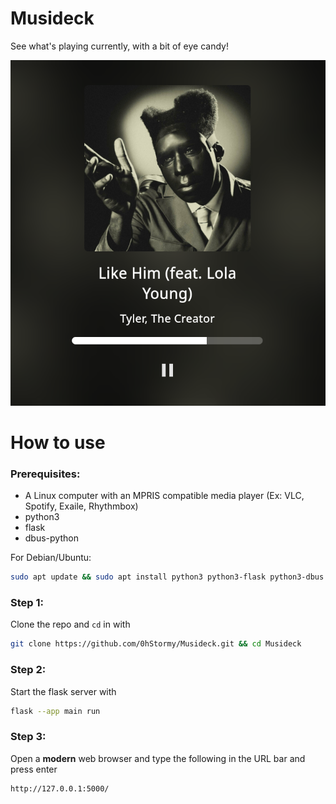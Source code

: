 # Musideck

See what's playing currently, with a bit of eye candy!

![Like Him from CHROMAKOPIA being showed through Musideck](demo.png)

# How to use

### Prerequisites:
* A Linux computer with an MPRIS compatible media player (Ex: VLC, Spotify, Exaile, Rhythmbox)
* python3
* flask
* dbus-python

For Debian/Ubuntu:

```bash
sudo apt update && sudo apt install python3 python3-flask python3-dbus -y
```

### Step 1:
Clone the repo and `cd` in with

```bash
git clone https://github.com/0hStormy/Musideck.git && cd Musideck
```

### Step 2:
Start the flask server with
```bash
flask --app main run
```

### Step 3:
Open a **modern** web browser and type the following in the URL bar and press enter

```
http://127.0.0.1:5000/
```